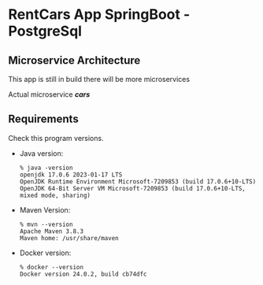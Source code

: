 RentCars App SpringBoot - PostgreSql
===============
Microservice Architecture
---------------
 
This app is still in build there will be more microservices

Actual microservice **_cars_**

## Requirements

Check this program versions.

- Java version:
   ````
   % java -version
  openjdk 17.0.6 2023-01-17 LTS
  OpenJDK Runtime Environment Microsoft-7209853 (build 17.0.6+10-LTS)
  OpenJDK 64-Bit Server VM Microsoft-7209853 (build 17.0.6+10-LTS, mixed mode, sharing)

   ````
- Maven Version:
   ````
   % mvn --version
   Apache Maven 3.8.3
   Maven home: /usr/share/maven
   ````
- Docker version:

   ````
   % docker --version
  Docker version 24.0.2, build cb74dfc
   ````